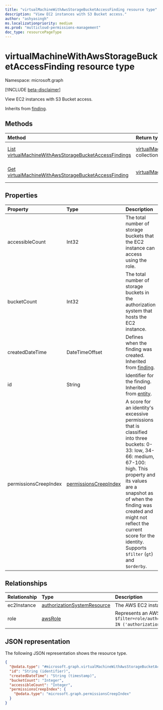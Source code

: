 ```yaml
---
title: "virtualMachineWithAwsStorageBucketAccessFinding resource type"
description: "View EC2 instances with S3 Bucket access."
author: "ashyasingh"
ms.localizationpriority: medium
ms.prod: "multicloud-permissions-management"
doc_type: resourcePageType
---
```


# virtualMachineWithAwsStorageBucketAccessFinding resource type

Namespace: microsoft.graph

[!INCLUDE [beta-disclaimer](../../includes/beta-disclaimer.md)]

View EC2 instances with S3 Bucket access.

Inherits from [finding](../resources/finding.md).

## Methods
|Method|Return type|Description|
|:---|:---|:---|
|[List virtualMachineWithAwsStorageBucketAccessFindings](../api/virtualmachinewithawsstoragebucketaccessfinding-list.md)|[virtualMachineWithAwsStorageBucketAccessFinding](../resources/virtualmachinewithawsstoragebucketaccessfinding.md) collection|Get a list of the [virtualMachineWithAwsStorageBucketAccessFinding](../resources/virtualmachinewithawsstoragebucketaccessfinding.md) objects and their properties.|
|[Get virtualMachineWithAwsStorageBucketAccessFinding](../api/virtualmachinewithawsstoragebucketaccessfinding-get.md)|[virtualMachineWithAwsStorageBucketAccessFinding](../resources/virtualmachinewithawsstoragebucketaccessfinding.md)|Read the properties and relationships of a [virtualMachineWithAwsStorageBucketAccessFinding](../resources/virtualmachinewithawsstoragebucketaccessfinding.md) object.|


## Properties
|Property|Type|Description|
|:---|:---|:---|
|accessibleCount|Int32|The total number of storage buckets that the EC2 instance can access using the role.|
|bucketCount|Int32|The total number of storage buckets in the authorization system that hosts the EC2 instance.|
|createdDateTime|DateTimeOffset|Defines when the finding was created. Inherited from [finding](../resources/finding.md).|
|id|String|Identifier for the finding. Inherited from [entity](../resources/entity.md).|
|permissionsCreepIndex|[permissionsCreepIndex](../resources/permissionscreepindex.md)|A score for an identity's excessive permissions that is classified into three buckets: 0-33: low, 34-66: medium, 67-100: high. This property and its values are a snapshot as of when the finding was created and might not reflect the current score for the identity. Supports `$filter` (`gt`) and `$orderby`. |


## Relationships
|Relationship|Type|Description|
|:---|:---|:---|
|ec2Instance|[authorizationSystemResource](../resources/authorizationsystemresource.md)|The AWS EC2 instance that is assigned using the role.|
|role|[awsRole](../resources/awsrole.md)|Represents an AWS role. Supports `$filter` as follows: `$filter=role/authorizationSystem/authorizationSystemId IN ('authorizationSystemIds')`.|



## JSON representation
The following JSON representation shows the resource type.
<!-- {
  "blockType": "resource",
  "keyProperty": "id",
  "@odata.type": "microsoft.graph.virtualMachineWithAwsStorageBucketAccessFinding",
  "baseType": "microsoft.graph.finding",
  "openType": false
}
-->
``` json
{
  "@odata.type": "#microsoft.graph.virtualMachineWithAwsStorageBucketAccessFinding",
  "id": "String (identifier)",
  "createdDateTime": "String (timestamp)",
  "bucketCount": "Integer",
  "accessibleCount": "Integer",
  "permissionsCreepIndex": {
    "@odata.type": "microsoft.graph.permissionsCreepIndex"
  }
}
```


